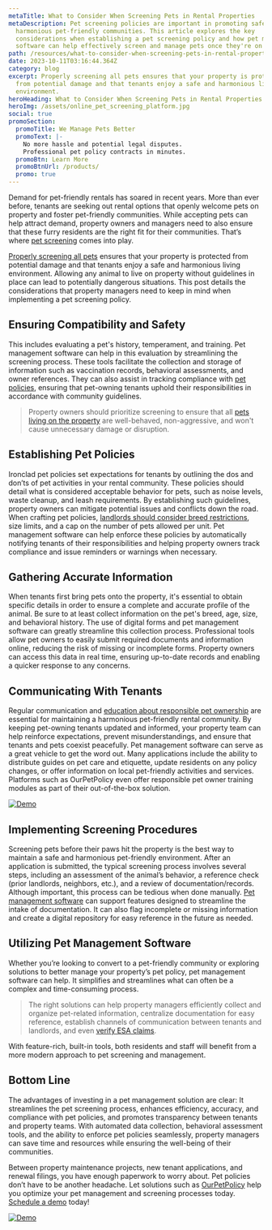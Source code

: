 ```yaml
---
metaTitle: What to Consider When Screening Pets in Rental Properties
metaDescription: Pet screening policies are important in promoting safe and
  harmonious pet-friendly communities. This article explores the key
  considerations when establishing a pet screening policy and how pet management
  software can help effectively screen and manage pets once they're on property.
path: /resources/what-to-consider-when-screening-pets-in-rental-properties
date: 2023-10-11T03:16:44.364Z
category: blog
excerpt: Properly screening all pets ensures that your property is protected
  from potential damage and that tenants enjoy a safe and harmonious living
  environment.
heroHeading: What to Consider When Screening Pets in Rental Properties
heroImg: /assets/online_pet_screening_platform.jpg
social: true
promoSection:
  promoTitle: We Manage Pets Better
  promoText: |-
    No more hassle and potential legal disputes.
    Professional pet policy contracts in minutes.
  promoBtn: Learn More
  promoBtnUrl: /products/
  promo: true
---
```

Demand for pet-friendly rentals has soared in recent years. More than ever before, tenants are seeking out rental options that openly welcome pets on property and foster pet-friendly communities. While accepting pets can help attract demand, property owners and managers need to also ensure that these furry residents are the right fit for their communities. That’s where [pet screening](https://landlordtech.com/resources/tips-for-establishing-a-software-pet-screening-process-in-apartments) comes into play.

[Properly screening all pets](https://landlordtech.com/resources/enhancing-apartment-living-with-pet-screening) ensures that your property is protected from potential damage and that tenants enjoy a safe and harmonious living environment. Allowing any animal to live on property without guidelines in place can lead to potentially dangerous situations. This post details the considerations that property managers need to keep in mind when implementing a pet screening policy.

## Ensuring Compatibility and Safety

This includes evaluating a pet's history, temperament, and training. Pet management software can help in this evaluation by streamlining the screening process. These tools facilitate the collection and storage of information such as vaccination records, behavioral assessments, and owner references. They can also assist in tracking compliance with [pet policies](https://landlordtech.com/resources/the-true-cost-of-having-a-bad-pet-policy/), ensuring that pet-owning tenants uphold their responsibilities in accordance with community guidelines.

> Property owners should prioritize screening to ensure that all [pets living on the property](https://landlordtech.com/resources/emotional-support-animals-service-animals-and-pets-whats-the-difference/) are well-behaved, non-aggressive, and won't cause unnecessary damage or disruption.

## Establishing Pet Policies

Ironclad pet policies set expectations for tenants by outlining the dos and don’ts of pet activities in your rental community. These policies should detail what is considered acceptable behavior for pets, such as noise levels, waste cleanup, and leash requirements. By establishing such guidelines, property owners can mitigate potential issues and conflicts down the road. When crafting pet policies, [landlords should consider breed restrictions](https://landlordtech.com/resources/pets-that-cause-the-most-property-damage/), size limits, and a cap on the number of pets allowed per unit. Pet management software can help enforce these policies by automatically notifying tenants of their responsibilities and helping property owners track compliance and issue reminders or warnings when necessary.

## Gathering Accurate Information

When tenants first bring pets onto the property, it's essential to obtain specific details in order to ensure a complete and accurate profile of the animal. Be sure to at least collect information on the pet's breed, age, size, and behavioral history. The use of digital forms and pet management software can greatly streamline this collection process. Professional tools allow pet owners to easily submit required documents and information online, reducing the risk of missing or incomplete forms. Property owners can access this data in real time, ensuring up-to-date records and enabling a quicker response to any concerns.

## Communicating With Tenants

Regular communication and [education about responsible pet ownership](https://landlordtech.com/resources/new-pet-training-tool-feature-added-to-pet-management-platform-ourpetpolicy/) are essential for maintaining a harmonious pet-friendly rental community. By keeping pet-owning tenants updated and informed, your property team can help reinforce expectations, prevent misunderstandings, and ensure that tenants and pets coexist peacefully. Pet management software can serve as a great vehicle to get the word out. Many applications include the ability to distribute guides on pet care and etiquette, update residents on any policy changes, or offer information on local pet-friendly activities and services. Platforms such as OurPetPolicy even offer responsible pet owner training modules as part of their out-of-the-box solution.

[![Demo](/assets/property_pet_screening_for_landlords.png "L﻿earn more how to properly screen pets for your rental property with OurPetPolicy")](https://landlordtech.com/resources/the-landlords-essential-guide-to-esas/)

## Implementing Screening Procedures

Screening pets before their paws hit the property is the best way to maintain a safe and harmonious pet-friendly environment. After an application is submitted, the typical screening process involves several steps, including an assessment of the animal’s behavior, a reference check (prior landlords, neighbors, etc.), and a review of documentation/records. Although important, this process can be tedious when done manually. [Pet management software](https://landlordtech.com/resources/top-pet-management-software-features-for-properties/) can support features designed to streamline the intake of documentation. It can also flag incomplete or missing information and create a digital repository for easy reference in the future as needed.

## Utilizing Pet Management Software

Whether you’re looking to convert to a pet-friendly community or exploring solutions to better manage your property’s pet policy, pet management software can help. It simplifies and streamlines what can often be a complex and time-consuming process.

> The right solutions can help property managers efficiently collect and organize pet-related information, centralize documentation for easy reference, establish channels of communication between tenants and landlords, and even [verify ESA claims](https://landlordtech.com/resources/the-landlords-essential-guide-to-esas/).

With feature-rich, built-in tools, both residents and staff will benefit from a more modern approach to pet screening and management.

## Bottom Line

The advantages of investing in a pet management solution are clear: It streamlines the pet screening process, enhances efficiency, accuracy, and compliance with pet policies, and promotes transparency between tenants and property teams. With automated data collection, behavioral assessment tools, and the ability to enforce pet policies seamlessly, property managers can save time and resources while ensuring the well-being of their communities.

Between property maintenance projects, new tenant applications, and renewal filings, you have enough paperwork to worry about. Pet policies don’t have to be another headache. Let solutions such as [OurPetPolicy](https://landlordtech.com/products) help you optimize your pet management and screening processes today. [Schedule a demo](https://info.ourpetpolicy.com/demo/) today!

[![Demo](/assets/demo.png "Schedule a demo today with OurPetPolicy")](https://info.ourpetpolicy.com/demo/)